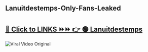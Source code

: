 
 ## Lanuitdestemps-Only-Fans-Leaked

# <h2><a href="https://clipsfans.com/Lanuitdestemps&ref=git">🔗 Click to LINKS ⏩⏩ 👉 🟢 Lanuitdestemps </a></h2>

<a href="https://clipsfans.com/Lanuitdestemps&ref=git" rel="nofollow" data-target="animated-image.originalLink"><img src="https://i.ibb.co.com/xMMVF88/686577567.gif" alt="Viral Video Original" style="max-width: 100%; display: inline-block;" data-target="animated-image.originalImage"></a>
